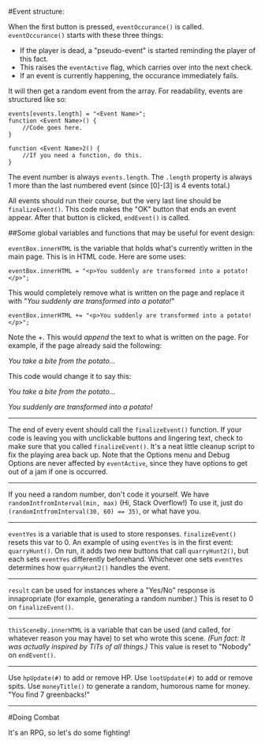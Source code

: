 #Event structure:

When the first button is pressed, `eventOccurance()` is called. `eventOccurance()` starts with these three things:

 - If the player is dead, a "pseudo-event" is started reminding the player of this fact.
  - This raises the `eventActive` flag, which carries over into the next check.
 - If an event is currently happening, the occurance immediately fails.

It will then get a random event from the array. For readability, events are structured like so:

    events[events.length] = "<Event Name>";
    function <Event Name>() {
        //Code goes here.
    }
    
    function <Event Name>2() {
        //If you need a function, do this.
    }

The event number is always `events.length`. The `.length` property is always 1 more than the last numbered event (since [0]-[3] is 4 events total.)

All events should run their course, but the very last line should be `finalizeEvent()`. This code makes the "OK" button that ends an event appear. After that button is clicked, `endEvent()` is called.

##Some global variables and functions that may be useful for event design:

`eventBox.innerHTML` is the variable that holds what's currently written in the main page. This is in HTML code. Here are some uses:

    eventBox.innerHTML = "<p>You suddenly are transformed into a potato!</p>";

This would completely remove what is written on the page and replace it with "_You suddenly are transformed into a potato!_"

    eventBox.innerHTML += "<p>You suddenly are transformed into a potato!</p>";

Note the +. This would _append_ the text to what is written on the page. For example, if the page already said the following:

_You take a bite from the potato..._

This code would change it to say this:

_You take a bite from the potato..._

_You suddenly are transformed into a potato!_

--------------------

The end of every event should call the `finalizeEvent()` function. If your code is leaving you with unclickable buttons and lingering text, check to make sure that you called `finalizeEvent()`. It's a neat little cleanup script to fix the playing area back up. Note that the Options menu and Debug Options are never affected by `eventActive`, since they have options to get out of a jam if one is occurred.

--------------------

If you need a random number, don't code it yourself. We have `randomIntfromInterval(min, max)` (Hi, Stack Overflow!) To use it, just do `(randomIntfromInterval(30, 60) == 35)`, or what have you.

--------------------

`eventYes` is a variable that is used to store responses. `finalizeEvent()` resets this var to 0. An example of using `eventYes` is in the first event: `quarryHunt()`. On run, it adds two new buttons that call `quarryHunt2()`, but each sets `eventYes` differently beforehand. Whichever one sets `eventYes` determines how `quarryHunt2()` handles the event.

--------------------

`result` can be used for instances where a "Yes/No" response is innapropriate (for example, generating a random number.) This is reset to 0 on `finalizeEvent()`.

--------------------

`thisSceneBy.innerHTML` is a variable that can be used (and called, for whatever reason you may have) to set who wrote this scene. _(Fun fact: It was actually inspired by TiTs of all things.)_ This value is reset to "Nobody" on `endEvent()`.

--------------------

Use `hpUpdate(#)` to add or remove HP. Use `lootUpdate(#)` to add or remove spits. Use `moneyTitle()` to generate a random, humorous name for money. "You find 7 greenbacks!"

--------------------

#Doing Combat

It's an RPG, so let's do some fighting! 
